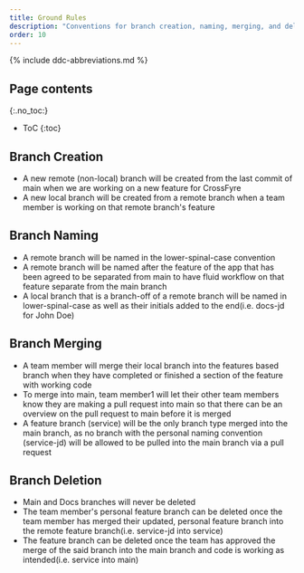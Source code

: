 ```yaml
---
title: Ground Rules
description: "Conventions for branch creation, naming, merging, and deletion"
order: 10
---
```


{% include ddc-abbreviations.md %}

## Page contents
{:.no_toc:}

- ToC
{:toc}

## Branch Creation

* A new remote (non-local) branch will be created from the last commit of main when we are working on a new feature for CrossFyre
* A new local branch will be created from a remote branch when a team member is working on that remote branch's feature 

## Branch Naming

* A remote branch will be named in the lower-spinal-case convention
* A remote branch will be named after the feature of the app that has been agreed to be separated from main to have fluid workflow on that feature separate from the main branch
* A local branch that is a branch-off of a remote branch will be named in lower-spinal-case as well as their initials added to the end(i.e. docs-jd for John Doe)

## Branch Merging

* A team member will merge their local branch into the features based branch when they have completed or finished a section of the feature with working code
* To merge into main, team member1 will let their other team members know they are making a pull request into main so that there can be an overview on the pull request to main before it is merged
* A feature branch (service) will be the only branch type merged into the main branch, as no branch with the personal naming convention (service-jd) will be allowed to be pulled into the main branch via a pull request

## Branch Deletion

* Main and Docs branches will never be deleted
* The team member's personal feature branch can be deleted once the team member has merged their updated, personal feature branch into the remote feature branch(i.e. service-jd into service)
* The feature branch can be deleted once the team has approved the merge of the said branch into the main branch and code is working as intended(i.e. service into main)
